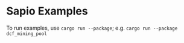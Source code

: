 # Sapio Examples

To run examples, use `cargo run --package`; e.g. `cargo run --package dcf_mining_pool`
